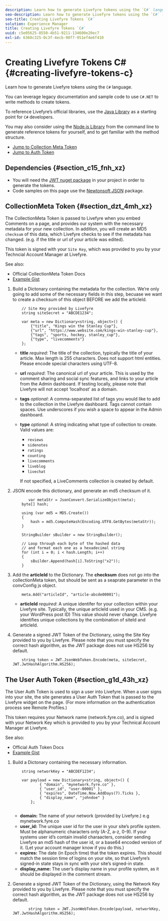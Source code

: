 ```yaml
---
description: Learn how to generate Livefyre tokens using the `C#` language.
seo-description: Learn how to generate Livefyre tokens using the `C#` language.
seo-title: Creating Livefyre Tokens `C#`
solution: Experience Manager
title: Creating Livefyre Tokens `C#`
uuid: c5e05625-8550-4b51-9211-134600e20ec7
exl-id: 6360c325-0c3f-4ecb-90f7-951ef4e6f410
---
```

# Creating Livefyre Tokens C\# {#creating-livefyre-tokens-c}

Learn how to generate Livefyre tokens using the ``C#`` language.

You can leverage legacy documentation and sample code to use `C#.NET` to write methods to create tokens.

To reference Livefyre’s official libraries, use the [Java Library](https://github.com/Livefyre/livefyre-java-utils) as a starting point for `C#` developers.

You may also consider using the [Node.js Library](https://github.com/Livefyre/livefyre-nodejs-utils) from the command line to generate reference tokens for yourself, and to get familiar with the method structure.

* [Jump to Collection Meta Token](https://gist.github.com/gibron/56cb9c7060bf4816c4c5#the-collectionMeta-token)
* [Jump to Auth Token](https://gist.github.com/gibron/56cb9c7060bf4816c4c5#the-auth-token)

## Dependencies {#section_c15_fnh_xz}

* You will need the [JWT nuget package](https://www.nuget.org/packages/JWT) in your project in order to generate the tokens.
* Code samples on this page use the [Newtonsoft JSON](https://www.nuget.org/packages/newtonsoft.json/) package.

## CollectionMeta Token {#section_dzt_4mh_xz}

The CollectionMeta Token is passed to Livefyre when you embed Comments on a page, and provides our system with the necessary metadata for your new collection. In addition, you will create an MD5 `checksum` of this data, which Livefyre checks to see if the metadata has changed. (e.g. if the title or url of your article was edited).

This token is signed with your `Site Key`, which was provided to you by your Techncial Account Manager at Livefyre.

See also:

* Official CollectionMeta Token Docs
* [Example Gist](https://gist.github.com/pcolombo/dbbea020618c521a2bd5)

1. Build a Dictonary containing the metadata for the collection. We’re only going to add some of the necessary fields in this step, becuase we want to create a checksum of this object BEFORE we add the articleId.

   ```
       // Site Key provided by Livefyre 
       string siteSecret = "ABCDE1234"; 
     
       var meta = new Dictionary<string, object>() { 
           {"title", "Kings win the Stanley Cup"}, 
           {"url", "https://www.website.com/kings-win-stanley-cup"}, 
           {"tags", "sports, hockey, stanley_cup"}, 
           {"type", "livecomments"} 
       };

   ```

    * **title** *required*:  The title of the collection, typically the title of your article. Max length is 255 characters. Does not support html entities. Please encode special characters using UTF-8.
    * **url** *required*:  The canonical url of your article. This is used by the comment sharing and social sync features, and links to your article from the Admin dashboard. If testing locally, please note that Livefyre will not accept ‘localhost’ as a domain.
    * **tags** *optional*:  A comma-separated list of tags you would like to add to the collection in the Livefyre dashboard. Tags cannot contain spaces. Use underscores if you wish a space to appear in the Admin dashboard.
    * **type** *optional*:  A string indicating what type of collection to create. Valid values are:

        * `reviews`
        * `sidenotes`
        * `ratings`
        * `counting`
        * `livecomments`
        * `liveblog`
        * `livechat`

      If not specified, a LiveComments collection is created by default.

1. JSON encode this dictionary, and generate an md5 checksum of it.

   ```
          var metaStr = JsonConvert.SerializeObject(meta); 
       byte[] hash; 
     
       using (var md5 = MD5.Create()) 
       { 
           hash = md5.ComputeHash(Encoding.UTF8.GetBytes(metaStr)); 
       } 
     
       StringBuilder sBuilder = new StringBuilder(); 
     
       // Loop through each byte of the hashed data  
       // and format each one as a hexadecimal string  
       for (int i = 0; i < hash.Length; i++) 
       { 
           sBuilder.Append(hash[i].ToString("x2")); 
       } 
   
   ```

1. Add the **articleId** to the Dictionary. The **checksum** does not go into the collectionMeta token, but should be sent as a seaprate parameter in the convConfig js object.

   ```
       meta.Add("articleId", "article-abcde00001"); 
   
   ```

    * **articleId** *required*:  A unique identifer for your collection within your Livefyre site. Typically, the unique articleId used in your CMS. (e.g. your WordPress post ID) This value should never change. Livefyre identifies unique collections by the combination of siteId and articleId.

1. Generate a signed JWT Token of the Dictionary, using the Site Key provided to you by Livefyre. Please note that you must specify the correct hash algorithm, as the JWT package does not use HS256 by default.

   ```
       string token = JWT.JsonWebToken.Encode(meta, siteSecret, JWT.JwtHashAlgorithm.HS256);
   ```

## The User Auth Token {#section_g1d_43h_xz}

The User Auth Token is used to sign a user into Livefyre. When a user signs into your site, the site generates a User Auth Token that is passed to the Livefyre widget on the page. (For more information on the authentication process see Remote Profiles.)

This token requires your Network name (network.fyre.co), and is signed with your Network Key which is provided to you by your Technical Account Manager at Livefyre.

See also:

* Official Auth Token Docs
* [Example Gist](https://gist.github.com/pcolombo/7d7403172c28734c87e2)

1. Build a Dictonary containing the necessary information.

   ```
       string networkKey = "ABCDEF1234"; 
     
       var payload = new Dictionary<string, object>() {  
               { "domain", "mynetwork.fyre.co" }, 
               { "user_id", "user-00001" }, 
               { "expires", DateTime.Now.AddDays(7).Ticks }, 
               { "display_name", "johndoe" } 
           }; 
    
   ```

    * **domain:** The name of your network (provided by Livefyre.) e.g mynetwork.fyre.co
    * **user_id:** The unique user id for the user in your site’s profile system. Must be alphanumeric characters only (A-Z, a-z, 0-9). If your systems user id’s contain invalid charaacters, consider sending Livefyre an md5 hash of the user id, or a base64 encoded version of it. (Let your account manager know if you do this.)
    * **expires:** The date (in Epoch time) that the token expires. This should match the session time of logins on your site, so that Livefyre’s signed-in state stays in sync with your site’s signed-in state.
    * **display_name:** The user’s display name in your profile system, as it should be displayed in the comment stream.

1. Generate a signed JWT Token of the Dictionary, using the Network Key provided to you by Livefyre. Please note that you must specify the correct hash algorithm, as the JWT package does not use HS256 by default.

   ```
          string token = JWT.JsonWebToken.Encode(payload, networkKey, JWT.JwtHashAlgorithm.HS256);
   ```
